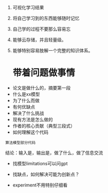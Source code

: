 1. 可视化学习结果

2. 将自己学习到的东西能够随时记忆

3. 自己学的过程不要那么容易忘

4. 能够云存储，并且轻量级。

5. 能够特别容易肢解一个完整的知识体系。

   # 带着问题做事情

- 论文是做什么的，摘要第一段
- 什么是xx模型
- 为了什么而做
- 有何优缺点
- 解决了什么挑战
- 现有方法是怎么做的
- 作者的核心贡献（典型三段式）
- 如何理解这个代码

```
算法模型部分代码
```

结论：输入是，输出是，做了什么，做了信息交流

- 找模型limitations可以问gpt

- 找缺点，如何解决可能为创新点？

- experiment不用特别仔细看
